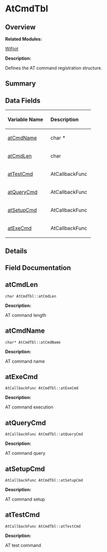 # AtCmdTbl<a name="ZH-CN_TOPIC_0000001055036452"></a>

## **Overview**<a name="section2064737160191858"></a>

**Related Modules:**

[Wifiiot](Wifiiot.md)

**Description:**

Defines the AT command registration structure. 

## **Summary**<a name="section1571632696191858"></a>

## Data Fields<a name="pub-attribs"></a>

<a name="table1652590832191858"></a>
<table><thead align="left"><tr id="row1772459793191858"><th class="cellrowborder" valign="top" width="50%" id="mcps1.1.3.1.1"><p id="p773912997191858"><a name="p773912997191858"></a><a name="p773912997191858"></a>Variable Name</p>
</th>
<th class="cellrowborder" valign="top" width="50%" id="mcps1.1.3.1.2"><p id="p1426608632191858"><a name="p1426608632191858"></a><a name="p1426608632191858"></a>Description</p>
</th>
</tr>
</thead>
<tbody><tr id="row2032418511191858"><td class="cellrowborder" valign="top" width="50%" headers="mcps1.1.3.1.1 "><p id="p1902039158191858"><a name="p1902039158191858"></a><a name="p1902039158191858"></a><a href="AtCmdTbl.md#af9e3433c293ffaa1e60ccb07e051ef29">atCmdName</a></p>
</td>
<td class="cellrowborder" valign="top" width="50%" headers="mcps1.1.3.1.2 "><p id="p1541237630191858"><a name="p1541237630191858"></a><a name="p1541237630191858"></a>char *&nbsp;</p>
</td>
</tr>
<tr id="row1471418372191858"><td class="cellrowborder" valign="top" width="50%" headers="mcps1.1.3.1.1 "><p id="p92861653191858"><a name="p92861653191858"></a><a name="p92861653191858"></a><a href="AtCmdTbl.md#a01ef03a0c8669e107e2fd988514935ab">atCmdLen</a></p>
</td>
<td class="cellrowborder" valign="top" width="50%" headers="mcps1.1.3.1.2 "><p id="p964772384191858"><a name="p964772384191858"></a><a name="p964772384191858"></a>char&nbsp;</p>
</td>
</tr>
<tr id="row1455582246191858"><td class="cellrowborder" valign="top" width="50%" headers="mcps1.1.3.1.1 "><p id="p2011214047191858"><a name="p2011214047191858"></a><a name="p2011214047191858"></a><a href="AtCmdTbl.md#ac4640c36b35e6986e5a2a5b82f3a880e">atTestCmd</a></p>
</td>
<td class="cellrowborder" valign="top" width="50%" headers="mcps1.1.3.1.2 "><p id="p162925060191858"><a name="p162925060191858"></a><a name="p162925060191858"></a>AtCallbackFunc&nbsp;</p>
</td>
</tr>
<tr id="row2067323084191858"><td class="cellrowborder" valign="top" width="50%" headers="mcps1.1.3.1.1 "><p id="p686880580191858"><a name="p686880580191858"></a><a name="p686880580191858"></a><a href="AtCmdTbl.md#ae9395d9f2d87a304c6e068fadce74e99">atQueryCmd</a></p>
</td>
<td class="cellrowborder" valign="top" width="50%" headers="mcps1.1.3.1.2 "><p id="p1892663102191858"><a name="p1892663102191858"></a><a name="p1892663102191858"></a>AtCallbackFunc&nbsp;</p>
</td>
</tr>
<tr id="row1460815620191858"><td class="cellrowborder" valign="top" width="50%" headers="mcps1.1.3.1.1 "><p id="p1413985929191858"><a name="p1413985929191858"></a><a name="p1413985929191858"></a><a href="AtCmdTbl.md#ae210d9f8e403f52c5f17f7fb716d5e29">atSetupCmd</a></p>
</td>
<td class="cellrowborder" valign="top" width="50%" headers="mcps1.1.3.1.2 "><p id="p104645735191858"><a name="p104645735191858"></a><a name="p104645735191858"></a>AtCallbackFunc&nbsp;</p>
</td>
</tr>
<tr id="row965911634191858"><td class="cellrowborder" valign="top" width="50%" headers="mcps1.1.3.1.1 "><p id="p11872626191858"><a name="p11872626191858"></a><a name="p11872626191858"></a><a href="AtCmdTbl.md#a6f6aa00ff3315b14afcba9d649f73543">atExeCmd</a></p>
</td>
<td class="cellrowborder" valign="top" width="50%" headers="mcps1.1.3.1.2 "><p id="p33578643191858"><a name="p33578643191858"></a><a name="p33578643191858"></a>AtCallbackFunc&nbsp;</p>
</td>
</tr>
</tbody>
</table>

## **Details**<a name="section1254548727191858"></a>

## **Field Documentation**<a name="section205322858191858"></a>

## atCmdLen<a name="a01ef03a0c8669e107e2fd988514935ab"></a>

```
char AtCmdTbl::atCmdLen
```

 **Description:**

AT command length 

## atCmdName<a name="af9e3433c293ffaa1e60ccb07e051ef29"></a>

```
char* AtCmdTbl::atCmdName
```

 **Description:**

AT command name 

## atExeCmd<a name="a6f6aa00ff3315b14afcba9d649f73543"></a>

```
AtCallbackFunc AtCmdTbl::atExeCmd
```

 **Description:**

AT command execution 

## atQueryCmd<a name="ae9395d9f2d87a304c6e068fadce74e99"></a>

```
AtCallbackFunc AtCmdTbl::atQueryCmd
```

 **Description:**

AT command query 

## atSetupCmd<a name="ae210d9f8e403f52c5f17f7fb716d5e29"></a>

```
AtCallbackFunc AtCmdTbl::atSetupCmd
```

 **Description:**

AT command setup 

## atTestCmd<a name="ac4640c36b35e6986e5a2a5b82f3a880e"></a>

```
AtCallbackFunc AtCmdTbl::atTestCmd
```

 **Description:**

AT test command 

